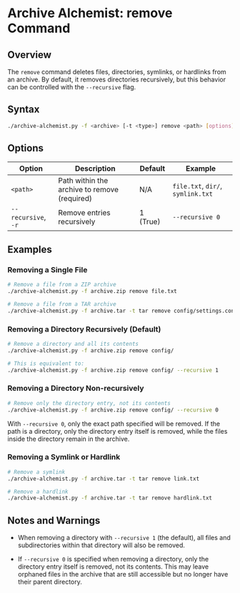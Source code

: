 # Archive Alchemist: remove Command

## Overview

The `remove` command deletes files, directories, symlinks, or hardlinks from an archive. By default, it removes directories recursively, but this behavior can be controlled with the `--recursive` flag.

## Syntax

```bash
./archive-alchemist.py -f <archive> [-t <type>] remove <path> [options]
```

## Options

| Option | Description | Default | Example |
|--------|-------------|---------|---------|
| `<path>` | Path within the archive to remove (required) | N/A | `file.txt`, `dir/`, `symlink.txt` |
| `--recursive`, `-r` | Remove entries recursively | 1 (True) | `--recursive 0` |

## Examples

### Removing a Single File

```bash
# Remove a file from a ZIP archive
./archive-alchemist.py -f archive.zip remove file.txt

# Remove a file from a TAR archive
./archive-alchemist.py -f archive.tar -t tar remove config/settings.conf
```

### Removing a Directory Recursively (Default)

```bash
# Remove a directory and all its contents
./archive-alchemist.py -f archive.zip remove config/

# This is equivalent to:
./archive-alchemist.py -f archive.zip remove config/ --recursive 1
```

### Removing a Directory Non-recursively

```bash
# Remove only the directory entry, not its contents
./archive-alchemist.py -f archive.zip remove config/ --recursive 0
```

With `--recursive 0`, only the exact path specified will be removed. If the path is a directory, only the directory entry itself is removed, while the files inside the directory remain in the archive.

### Removing a Symlink or Hardlink

```bash
# Remove a symlink
./archive-alchemist.py -f archive.tar -t tar remove link.txt

# Remove a hardlink
./archive-alchemist.py -f archive.tar -t tar remove hardlink.txt
```

## Notes and Warnings

- When removing a directory with `--recursive 1` (the default), all files and subdirectories within that directory will also be removed.

- If `--recursive 0` is specified when removing a directory, only the directory entry itself is removed, not its contents. This may leave orphaned files in the archive that are still accessible but no longer have their parent directory.